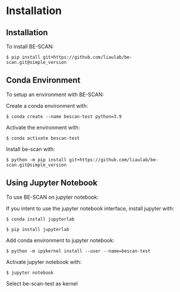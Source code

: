 # Installation

## Installation

To install BE-SCAN:

```console
$ pip install git+https://github.com/liaulab/be-scan.git@simple_version
```

## Conda Environment

To setup an environment with BE-SCAN: 

Create a conda environment with: 
```console
$ conda create --name bescan-test python=3.9
```

Activate the environment with: 
```console
$ conda activate bescan-test 
```

Install be-scan with: 
```console
$ python -m pip install git+https://github.com/liaulab/be-scan.git@simple_version
``````

## Using Jupyter Notebook

To use BE-SCAN on jupyter notebook:

If you intent to use the jupyter notebook interface, install jupyter with: 
```console
$ conda install jupyterlab
```
```console
$ pip install jupyterlab
```

Add conda environment to jupyter notebook:
```console
$ python -m ipykernel install --user --name=bescan-test
```
Activate jupyter notebook with: 
```console
$ jupyter notebook
```
Select be-scan-test as kernel
